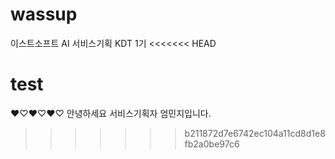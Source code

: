 # wassup
이스트소프트 AI 서비스기획 KDT 1기
<<<<<<< HEAD


test
=======
♥♡♥♡♥♡
안녕하세요 서비스기획자 엄민지입니다.
>>>>>>> b211872d7e6742ec104a11cd8d1e8fb2a0be97c6
